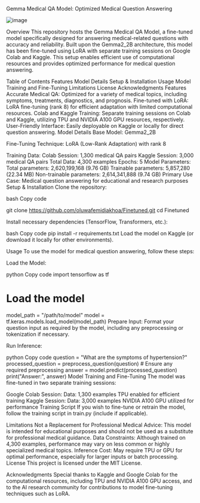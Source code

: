 Gemma Medical QA Model: Optimized Medical Question Answering

![image](https://github.com/user-attachments/assets/73c6d8fe-b640-4131-99f5-8d4254fe2d66)

Overview
This repository hosts the Gemma Medical QA Model, a fine-tuned model specifically designed for answering medical-related questions with accuracy and reliability. Built upon the Gemma2_2B architecture, this model has been fine-tuned using LoRA with separate training sessions on Google Colab and Kaggle. This setup enables efficient use of computational resources and provides optimized performance for medical question answering.

Table of Contents
Features
Model Details
Setup & Installation
Usage
Model Training and Fine-Tuning
Limitations
License
Acknowledgments
Features
Accurate Medical QA: Optimized for a variety of medical topics, including symptoms, treatments, diagnostics, and prognosis.
Fine-tuned with LoRA: LoRA fine-tuning (rank 8) for efficient adaptation with limited computational resources.
Colab and Kaggle Training: Separate training sessions on Colab and Kaggle, utilizing TPU and NVIDIA A100 GPU resources, respectively.
User-Friendly Interface: Easily deployable on Kaggle or locally for direct question answering.
Model Details
Base Model: Gemma2_2B

Fine-Tuning Technique: LoRA (Low-Rank Adaptation) with rank 8

Training Data:
Colab Session: 1,300 medical QA pairs
Kaggle Session: 3,000 medical QA pairs
Total Data: 4,300 examples
Epochs: 5
Model Parameters:
Total parameters: 2,620,199,168 (9.76 GB)
Trainable parameters: 5,857,280 (22.34 MB)
Non-trainable parameters: 2,614,341,888 (9.74 GB)
Primary Use Case: Medical question answering for educational and research purposes
Setup & Installation
Clone the repository:

bash
Copy code

git clone https://github.com/oluwafemidiakhoa/Finetuned.git
cd Finetuned

Install necessary dependencies (TensorFlow, Transformers, etc.):

bash
Copy code
pip install -r requirements.txt
Load the model on Kaggle (or download it locally for other environments).

Usage
To use the model for medical question answering, follow these steps:

Load the Model:

python
Copy code
import tensorflow as tf

# Load the model
model_path = "/path/to/model"
model = tf.keras.models.load_model(model_path)
Prepare Input: Format your question input as required by the model, including any preprocessing or tokenization if necessary.

Run Inference:

python
Copy code
question = "What are the symptoms of hypertension?"
processed_question = preprocess_question(question)  # Ensure any required preprocessing
answer = model.predict(processed_question)
print("Answer:", answer)
Model Training and Fine-Tuning
The model was fine-tuned in two separate training sessions:

Google Colab Session:
Data: 1,300 examples
TPU enabled for efficient training
Kaggle Session:
Data: 3,000 examples
NVIDIA A100 GPU utilized for performance
Training Script
If you wish to fine-tune or retrain the model, follow the training script in train.py (include if applicable).

Limitations
Not a Replacement for Professional Medical Advice: This model is intended for educational purposes and should not be used as a substitute for professional medical guidance.
Data Constraints: Although trained on 4,300 examples, performance may vary on less common or highly specialized medical topics.
Inference Cost: May require TPU or GPU for optimal performance, especially for larger inputs or batch processing.
License
This project is licensed under the MIT License.

Acknowledgments
Special thanks to Kaggle and Google Colab for the computational resources, including TPU and NVIDIA A100 GPU access, and to the AI research community for contributions to model fine-tuning techniques such as LoRA.
